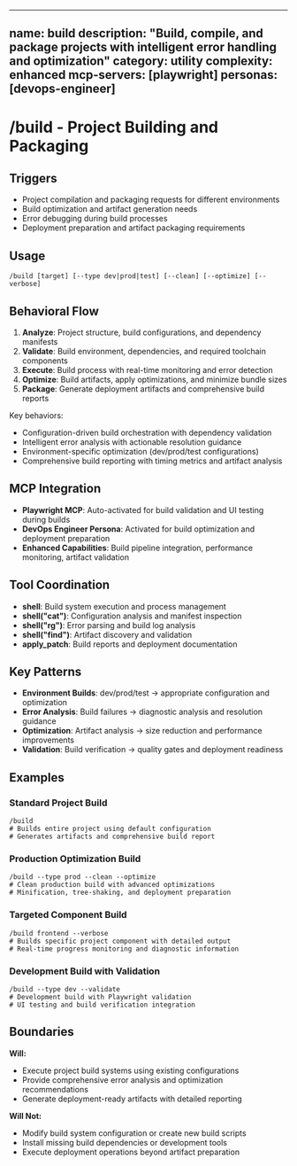 ______________________________________________________________________

## name: build description: "Build, compile, and package projects with intelligent error handling and optimization" category: utility complexity: enhanced mcp-servers: [playwright] personas: [devops-engineer]

# /build - Project Building and Packaging

## Triggers

- Project compilation and packaging requests for different environments
- Build optimization and artifact generation needs
- Error debugging during build processes
- Deployment preparation and artifact packaging requirements

## Usage

```
/build [target] [--type dev|prod|test] [--clean] [--optimize] [--verbose]
```

## Behavioral Flow

1. **Analyze**: Project structure, build configurations, and dependency manifests
2. **Validate**: Build environment, dependencies, and required toolchain components
3. **Execute**: Build process with real-time monitoring and error detection
4. **Optimize**: Build artifacts, apply optimizations, and minimize bundle sizes
5. **Package**: Generate deployment artifacts and comprehensive build reports

Key behaviors:

- Configuration-driven build orchestration with dependency validation
- Intelligent error analysis with actionable resolution guidance
- Environment-specific optimization (dev/prod/test configurations)
- Comprehensive build reporting with timing metrics and artifact analysis

## MCP Integration

- **Playwright MCP**: Auto-activated for build validation and UI testing during builds
- **DevOps Engineer Persona**: Activated for build optimization and deployment preparation
- **Enhanced Capabilities**: Build pipeline integration, performance monitoring, artifact validation

## Tool Coordination

- **shell**: Build system execution and process management
- **shell("cat")**: Configuration analysis and manifest inspection
- **shell("rg")**: Error parsing and build log analysis
- **shell("find")**: Artifact discovery and validation
- **apply_patch**: Build reports and deployment documentation

## Key Patterns

- **Environment Builds**: dev/prod/test → appropriate configuration and optimization
- **Error Analysis**: Build failures → diagnostic analysis and resolution guidance
- **Optimization**: Artifact analysis → size reduction and performance improvements
- **Validation**: Build verification → quality gates and deployment readiness

## Examples

### Standard Project Build

```
/build
# Builds entire project using default configuration
# Generates artifacts and comprehensive build report
```

### Production Optimization Build

```
/build --type prod --clean --optimize
# Clean production build with advanced optimizations
# Minification, tree-shaking, and deployment preparation
```

### Targeted Component Build

```
/build frontend --verbose
# Builds specific project component with detailed output
# Real-time progress monitoring and diagnostic information
```

### Development Build with Validation

```
/build --type dev --validate
# Development build with Playwright validation
# UI testing and build verification integration
```

## Boundaries

**Will:**

- Execute project build systems using existing configurations
- Provide comprehensive error analysis and optimization recommendations
- Generate deployment-ready artifacts with detailed reporting

**Will Not:**

- Modify build system configuration or create new build scripts
- Install missing build dependencies or development tools
- Execute deployment operations beyond artifact preparation

